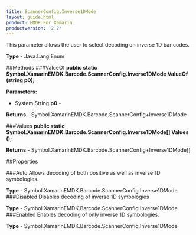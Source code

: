 ```yaml
---
title: ScannerConfig.Inverse1DMode
layout: guide.html
product: EMDK For Xamarin
productversion: '2.2'
---
```

This parameter allows the user to select decoding on inverse 1D bar codes.

**Type** - Java.Lang.Enum

##Methods
###ValueOf
**public static Symbol.XamarinEMDK.Barcode.ScannerConfig.Inverse1DMode ValueOf (string p0);**


        

**Parameters:** 

* System.String **p0** - 
        

**Returns** - Symbol.XamarinEMDK.Barcode.ScannerConfig+Inverse1DMode

###Values
**public static Symbol.XamarinEMDK.Barcode.ScannerConfig.Inverse1DMode[] Values ();**


        


**Returns** - Symbol.XamarinEMDK.Barcode.ScannerConfig+Inverse1DMode[]

##Properties

###Auto
Allows decoding of both positive as well as inverse 1D symbologies.

**Type** - Symbol.XamarinEMDK.Barcode.ScannerConfig.Inverse1DMode
###Disabled
Disables decoding of inverse 1D symbologies

**Type** - Symbol.XamarinEMDK.Barcode.ScannerConfig.Inverse1DMode
###Enabled
Enables decoding of only inverse 1D symbologies.

**Type** - Symbol.XamarinEMDK.Barcode.ScannerConfig.Inverse1DMode






